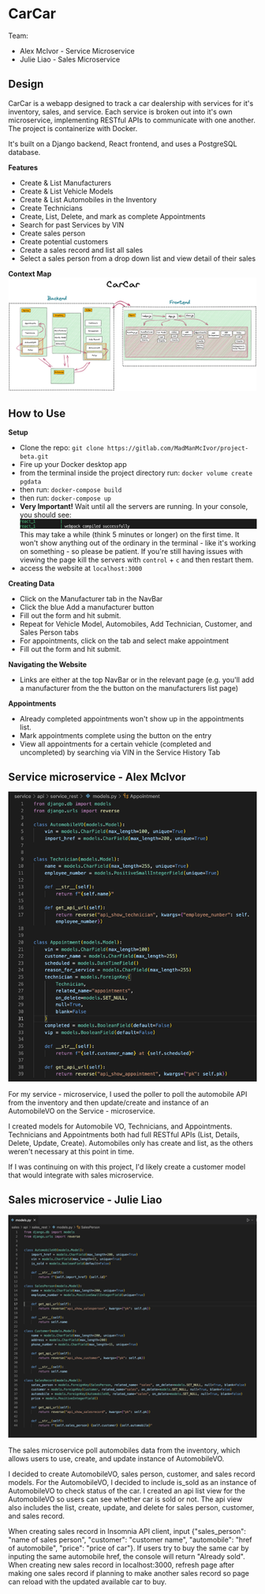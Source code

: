 # CarCar

Team:

* Alex McIvor - Service Microservice
* Julie Liao - Sales Microservice

## Design

CarCar is a webapp designed to track a car dealership with services for it's inventory, sales, and service. Each service is broken out into it's own microservice, implementing RESTful APIs to communicate with one another. The project is containerize with Docker.

It's built on a Django backend, React frontend, and uses a PostgreSQL database.

**Features**
- Create & List Manufacturers
- Create & List Vehicle Models
- Create & List Automobiles in the Inventory
- Create Technicians
- Create, List, Delete, and mark as complete Appointments
- Search for past Services by VIN
- Create sales person
- Create potential customers
- Create a sales record and list all sales
- Select a sales person from a drop down list and view detail of their sales


**Context Map**
![context map of the application](/readme_images/CarCar_ContextMap.png)


## How to Use

**Setup**
- Clone the repo: ` git clone https://gitlab.com/MadManMcIvor/project-beta.git `
- Fire up your Docker desktop app
- from the terminal inside the project directory run: `docker volume create pgdata`
- then run: `docker-compose build`
- then run: `docker-compose up`
- **Very Important!** Wait until all the servers are running. In your console, you should see: ![screenshot of the react server running](/readme_images/Screenshot.png) This may take a while (think 5 minutes or longer) on the first time. It won't show anything out of the ordinary in the terminal - like it's working on something - so please be patient. If you're still having issues with viewing the page kill the servers with `control` + `c` and then restart them. 
- access the website at `localhost:3000`

**Creating Data**
- Click on the Manufacturer tab in the NavBar
- Click the blue Add a manufacturer button 
- Fill out the form and hit submit.
- Repeat for Vehicle Model, Automobiles, Add Technician, Customer, and Sales Person tabs
- For appointments, click on the tab and select make appointment
- Fill out the form and hit submit.

**Navigating the Website**
- Links are either at the top NavBar or in the relevant page (e.g. you'll add a manufacturer from the the button on the manufacturers list page)
  
**Appointments**
- Already completed appointments won't show up in the appointments list.
- Mark appointments complete using the button on the entry 
- View all appointments for a certain vehicle (completed and uncompleted) by searching via VIN in the Service History Tab

## Service microservice - Alex McIvor

![context map of the application](/readme_images/Service_models.png)


For my service - microservice, I used the poller to poll the automobile API from the inventory and then update/create and instance of an AutomobileVO on the Service - microservice. 

I created models for Automobile VO, Technicians, and Appointments. Technicians and Appointments both had full RESTful APIs (List, Details, Delete, Update, Create). Automobiles only has create and list, as the others weren't necessary at this point in time.

If I was continuing on with this project, I'd likely create a customer model that would integrate with sales microservice.


## Sales microservice - Julie Liao

![context map of the application](/readme_images/Sales_models.png)

The sales microservice poll automobiles data from the inventory, which allows users to use, create, and update instance of AutomobileVO. 

I decided to create AutomobileVO, sales person, customer, and sales record models. For the AutomobileVO, I decided to include is_sold as an instance of AutomobileVO to check status of the car. I created an api list view for the AutomobileVO so users can see whether car is sold or not. The api view also includes the list, create, update, and delete for sales person, customer, and sales record. 

When creating sales record in Insomnia API client, input {"sales_person": "name of sales person", "customer": "customer name", "automobile": "href of automobile", "price": "price of car"}. If users try to buy the same car by inputing the same automobile href, the console will return "Already sold". When creating new sales record in localhost:3000, refresh page after making one sales record if planning to make another sales record so page can reload with the updated available car to buy.  
